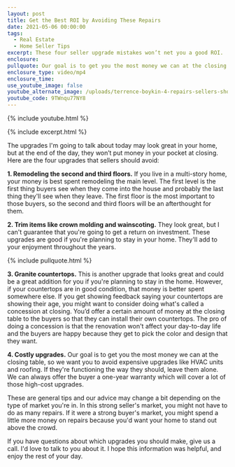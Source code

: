 ```yaml
---
layout: post
title: Get the Best ROI by Avoiding These Repairs
date: 2021-05-06 00:00:00
tags:
  - Real Estate
  - Home Seller Tips
excerpt: These four seller upgrade mistakes won’t net you a good ROI.
enclosure:
pullquote: Our goal is to get you the most money we can at the closing table.
enclosure_type: video/mp4
enclosure_time:
use_youtube_image: false
youtube_alternate_image: /uploads/terrence-boykin-4-repairs-sellers-should-avoid-yt.jpg
youtube_code: 9TWnqu77NY8
---
```

{% include youtube.html %}

{% include excerpt.html %}

The upgrades I'm going to talk about today may look great in your home, but at the end of the day, they won’t put money in your pocket at closing. Here are the four upgrades that sellers should avoid:

**1\. Remodeling the second and third floors.** If you live in a multi-story home, your money is best spent remodeling the main level. The first level is the first thing buyers see when they come into the house and probably the last thing they'll see when they leave. The first floor is the most important to those buyers, so the second and third floors will be an afterthought for them.

**2\. Trim items like crown molding and wainscoting.** They look great, but I can't guarantee that you're going to get a return on investment. These upgrades are good if you're planning to stay in your home. They'll add to your enjoyment throughout the years.

{% include pullquote.html %}

**3\. Granite countertops.** This is another upgrade that looks great and could be a great addition for you if you're planning to stay in the home. However, if your countertops are in good condition, that money is better spent somewhere else. If you get showing feedback saying your countertops are showing their age, you might want to consider doing what's called a concession at closing. You’d offer a certain amount of money at the closing table to the buyers so that they can install their own countertops. The pro of doing a concession is that the renovation won't affect your day-to-day life and the buyers are happy because they get to pick the color and design that they want.

**4\. Costly upgrades.** Our goal is to get you the most money we can at the closing table, so we want you to avoid expensive upgrades like HVAC units and roofing. If they're functioning the way they should, leave them alone. We can always offer the buyer a one-year warranty which will cover a lot of those high-cost upgrades.

These are general tips and our advice may change a bit depending on the type of market you're in. In this strong seller's market, you might not have to do as many repairs. If it were a strong buyer's market, you might spend a little more money on repairs because you'd want your home to stand out above the crowd.

If you have questions about which upgrades you should make, give us a call. I'd love to talk to you about it. I hope this information was helpful, and enjoy the rest of your day.
